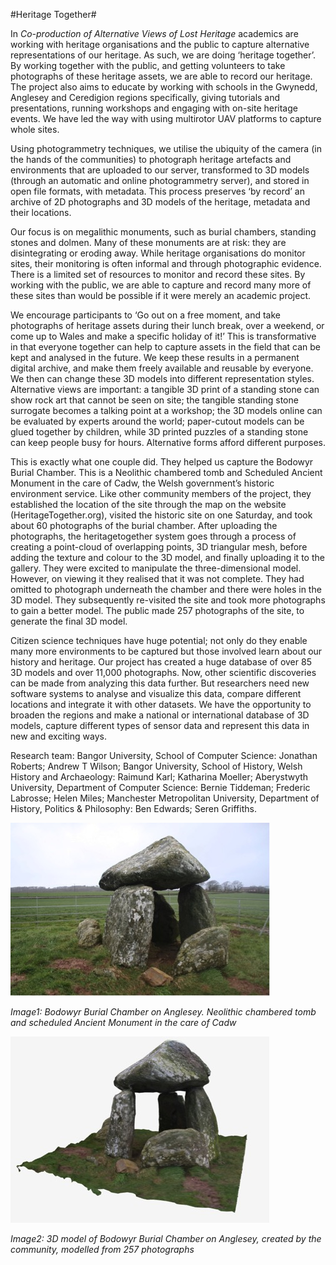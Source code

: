 #Heritage Together#

In _Co-production of Alternative Views of Lost Heritage_ academics are working with heritage organisations and the public to capture alternative representations of our heritage. As such, we are doing  ‘heritage together’. By working together with the public, and getting volunteers to take photographs of these heritage assets, we are able to record our heritage. The project also aims to educate by working with schools in the Gwynedd, Anglesey and Ceredigion regions specifically, giving tutorials and presentations, running workshops and engaging with on-site heritage events. We have led the way with using multirotor UAV platforms to capture whole sites.

Using photogrammetry techniques, we utilise the ubiquity of the camera (in the hands of the communities) to photograph heritage artefacts and environments that are uploaded to our server, transformed to 3D models (through an automatic and online photogrammetry server), and stored in open file formats, with metadata. This process preserves ‘by record’ an archive of 2D photographs and 3D models of the heritage, metadata and their locations. 

Our focus is on megalithic monuments, such as burial chambers, standing stones and dolmen. Many of these monuments are at risk: they are disintegrating or eroding away. While heritage organisations do monitor sites, their monitoring is often informal and through photographic evidence. There is a limited set of resources to monitor and record these sites. By working with the public, we are able to capture and record many more of these sites than would be possible if it were merely an academic project. 

We encourage participants to ‘Go out on a free moment, and take photographs of heritage assets during their lunch break, over a weekend, or come up to Wales and make a specific holiday of it!’ This is transformative in that everyone together can help to capture assets in the field that can be kept and analysed in the future. We keep these results in a permanent digital archive, and make them freely available and reusable by everyone. We then can change these 3D models into different representation styles. Alternative views are important: a tangible 3D print of a standing stone can show rock art that cannot be seen on site; the tangible standing stone surrogate becomes a talking point at a workshop; the 3D models online can be evaluated by experts around the world; paper-cutout models can be glued together by children, while 3D printed puzzles of a standing stone can keep people busy for hours. Alternative forms afford different purposes. 

This is exactly what one couple did. They helped us capture the Bodowyr Burial Chamber. This is a Neolithic chambered tomb and Scheduled Ancient Monument in the care of Cadw, the Welsh government’s historic environment service. Like other community members of the project, they established the location of the site through the map on the website (HeritageTogether.org), visited the historic site on one Saturday, and took about 60 photographs of the burial chamber. After uploading the photographs, the heritagetogether system goes through a process of creating a point-cloud of overlapping points, 3D triangular mesh, before adding the texture and colour to the 3D model, and finally uploading it to the gallery. They were excited to manipulate the three-dimensional model. However, on viewing it they realised that it was not complete. They had omitted to photograph underneath the chamber and there were holes in the 3D model. They subsequently re-visited the site and took more photographs to gain a better model. The public made 257 photographs of the site, to generate the final 3D model.

Citizen science techniques have huge potential; not only do they enable many more environments to be captured but those involved learn about our history and heritage. Our project has created a huge database of over 85 3D models and over 11,000 photographs. Now, other scientific discoveries can be made from analyzing this data further. But researchers need new software systems to analyse and visualize this data, compare different locations and integrate it with other datasets. We have the opportunity to broaden the regions and make a national or international database of 3D models, capture different types of sensor data and represent this data in new and exciting ways. 

Research team: Bangor University, School of Computer Science: Jonathan Roberts; Andrew T Wilson; Bangor University, School of History, Welsh History and Archaeology: Raimund Karl; Katharina Moeller; Aberystwyth University, Department of Computer Science: Bernie Tiddeman; Frederic Labrosse; Helen Miles; Manchester Metropolitan University, Department of History, Politics & Philosophy: Ben Edwards; Seren Griffiths.

![Image1: Bodowyr Burial Chamber on Anglesey. Neolithic chambered tomb and scheduled Ancient Monument in the care of Cadw](Images/31a.jpg)

_Image1: Bodowyr Burial Chamber on Anglesey. Neolithic chambered tomb and scheduled Ancient Monument in the care of Cadw_

![Image2: 3D model of Bodowyr Burial Chamber on Anglesey, created by the community, modelled from 257 photographs](Images/31b.jpg)

_Image2: 3D model of Bodowyr Burial Chamber on Anglesey, created by the community, modelled from 257 photographs_ 
